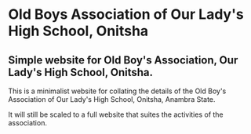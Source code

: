 # Old Boys Association of Our Lady's High School, Onitsha

## Simple website for Old Boy's Association, Our Lady's High School, Onitsha.
This is a minimalist website for collating the details of the Old Boy's Association of Our Lady's High School, Onitsha, Anambra State.

It will still be scaled to a full website that suites the activities of the association.
